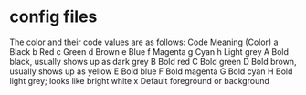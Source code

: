 # config files

The color and their code values are as follows:
Code	Meaning (Color)
a	Black
b	Red
c	Green
d	Brown
e	Blue
f	Magenta
g	Cyan
h	Light grey
A	Bold black, usually shows up as dark grey
B	Bold red
C	Bold green
D	Bold brown, usually shows up as yellow
E	Bold blue
F	Bold magenta
G	Bold cyan
H	Bold light grey; looks like bright white
x	Default foreground or background




